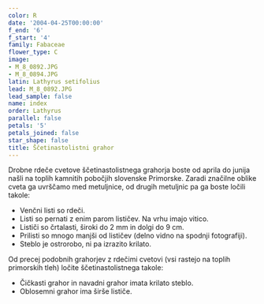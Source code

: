 ```yaml
---
color: R
date: '2004-04-25T00:00:00'
f_end: '6'
f_start: '4'
family: Fabaceae
flower_type: C
image:
- M_8_0892.JPG
- M_8_0894.JPG
latin: Lathyrus setifolius
lead: M_8_0892.JPG
lead_sample: false
name: index
order: Lathyrus
parallel: false
petals: '5'
petals_joined: false
star_shape: false
title: Ščetinastolistni grahor
---
```

Drobne rdeče cvetove ščetinastolistnega grahorja boste od aprila do junija našli na toplih kamnitih pobočjih slovenske Primorske. Zaradi značilne oblike cveta ga uvrščamo med metuljnice, od drugih metuljnic pa ga boste ločili takole:

-   Venčni listi so rdeči.
-   Listi so pernati z enim parom lističev. Na vrhu imajo vitico.
-   Lističi so črtalasti, široki do 2 mm in dolgi do 9 cm.
-   Prilisti so mnogo manjši od lističev (delno vidno na spodnji fotografiji).
-   Steblo je ostrorobo, ni pa izrazito krilato.

Od precej podobnih grahorjev z rdečimi cvetovi (vsi rastejo na toplih primorskih tleh) ločite ščetinastolistnega takole:

-   Čičkasti grahor in navadni grahor imata krilato steblo.
-   Oblosemni grahor ima širše lističe.
